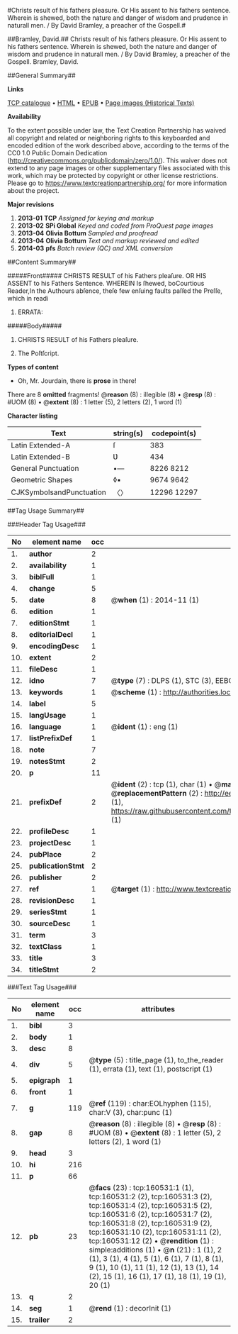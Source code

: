 #Christs result of his fathers pleasure. Or His assent to his fathers sentence. Wherein is shewed, both the nature and danger of wisdom and prudence in naturall men. / By David Bramley, a preacher of the Gospell.#

##Bramley, David.##
Christs result of his fathers pleasure. Or His assent to his fathers sentence. Wherein is shewed, both the nature and danger of wisdom and prudence in naturall men. / By David Bramley, a preacher of the Gospell.
Bramley, David.

##General Summary##

**Links**

[TCP catalogue](http://www.ota.ox.ac.uk/tcp/)  • 
[HTML](http://tei.it.ox.ac.uk/tcp/Texts-HTML/free/A77/A77252.html)  • 
[EPUB](http://tei.it.ox.ac.uk/tcp/Texts-EPUB/free/A77/A77252.epub) • 
[Page images (Historical Texts)](https://historicaltexts.jisc.ac.uk/eebo-99871998e)

**Availability**

To the extent possible under law, the Text Creation Partnership has waived all copyright and related or neighboring rights to this keyboarded and encoded edition of the work described above, according to the terms of the CC0 1.0 Public Domain Dedication (http://creativecommons.org/publicdomain/zero/1.0/). This waiver does not extend to any page images or other supplementary files associated with this work, which may be protected by copyright or other license restrictions. Please go to https://www.textcreationpartnership.org/ for more information about the project.

**Major revisions**

1. __2013-01__ __TCP__ *Assigned for keying and markup*
1. __2013-02__ __SPi Global__ *Keyed and coded from ProQuest page images*
1. __2013-04__ __Olivia Bottum__ *Sampled and proofread*
1. __2013-04__ __Olivia Bottum__ *Text and markup reviewed and edited*
1. __2014-03__ __pfs__ *Batch review (QC) and XML conversion*

##Content Summary##

#####Front#####
CHRISTS RESULT of his Fathers pleaſure. OR HIS ASSENT to his Fathers Sentence. WHEREIN Is ſhewed, boCourtious Reader,In the Authours abſence, theſe few enſuing faults paſſed the Preſſe, which in readi
1. ERRATA:

#####Body#####

1. CHRISTS RESULT of his Fathers pleaſure.

1. The Poſtſcript.

**Types of content**

  * Oh, Mr. Jourdain, there is **prose** in there!

There are 8 **omitted** fragments! 
 @__reason__ (8) : illegible (8)  •  @__resp__ (8) : #UOM (8)  •  @__extent__ (8) : 1 letter (5), 2 letters (2), 1 word (1)

**Character listing**


|Text|string(s)|codepoint(s)|
|---|---|---|
|Latin Extended-A|ſ|383|
|Latin Extended-B|Ʋ|434|
|General Punctuation|•—|8226 8212|
|Geometric Shapes|◊▪|9674 9642|
|CJKSymbolsandPunctuation|〈〉|12296 12297|

##Tag Usage Summary##

###Header Tag Usage###

|No|element name|occ|attributes|
|---|---|---|---|
|1.|__author__|2||
|2.|__availability__|1||
|3.|__biblFull__|1||
|4.|__change__|5||
|5.|__date__|8| @__when__ (1) : 2014-11 (1)|
|6.|__edition__|1||
|7.|__editionStmt__|1||
|8.|__editorialDecl__|1||
|9.|__encodingDesc__|1||
|10.|__extent__|2||
|11.|__fileDesc__|1||
|12.|__idno__|7| @__type__ (7) : DLPS (1), STC (3), EEBO-CITATION (1), PROQUEST (1), VID (1)|
|13.|__keywords__|1| @__scheme__ (1) : http://authorities.loc.gov/ (1)|
|14.|__label__|5||
|15.|__langUsage__|1||
|16.|__language__|1| @__ident__ (1) : eng (1)|
|17.|__listPrefixDef__|1||
|18.|__note__|7||
|19.|__notesStmt__|2||
|20.|__p__|11||
|21.|__prefixDef__|2| @__ident__ (2) : tcp (1), char (1)  •  @__matchPattern__ (2) : ([0-9\-]+):([0-9IVX]+) (1), (.+) (1)  •  @__replacementPattern__ (2) : http://eebo.chadwyck.com/downloadtiff?vid=$1&page=$2 (1), https://raw.githubusercontent.com/textcreationpartnership/Texts/master/tcpchars.xml#$1 (1)|
|22.|__profileDesc__|1||
|23.|__projectDesc__|1||
|24.|__pubPlace__|2||
|25.|__publicationStmt__|2||
|26.|__publisher__|2||
|27.|__ref__|1| @__target__ (1) : http://www.textcreationpartnership.org/docs/. (1)|
|28.|__revisionDesc__|1||
|29.|__seriesStmt__|1||
|30.|__sourceDesc__|1||
|31.|__term__|3||
|32.|__textClass__|1||
|33.|__title__|3||
|34.|__titleStmt__|2||


###Text Tag Usage###

|No|element name|occ|attributes|
|---|---|---|---|
|1.|__bibl__|3||
|2.|__body__|1||
|3.|__desc__|8||
|4.|__div__|5| @__type__ (5) : title_page (1), to_the_reader (1), errata (1), text (1), postscript (1)|
|5.|__epigraph__|1||
|6.|__front__|1||
|7.|__g__|119| @__ref__ (119) : char:EOLhyphen (115), char:V (3), char:punc (1)|
|8.|__gap__|8| @__reason__ (8) : illegible (8)  •  @__resp__ (8) : #UOM (8)  •  @__extent__ (8) : 1 letter (5), 2 letters (2), 1 word (1)|
|9.|__head__|3||
|10.|__hi__|216||
|11.|__p__|66||
|12.|__pb__|23| @__facs__ (23) : tcp:160531:1 (1), tcp:160531:2 (2), tcp:160531:3 (2), tcp:160531:4 (2), tcp:160531:5 (2), tcp:160531:6 (2), tcp:160531:7 (2), tcp:160531:8 (2), tcp:160531:9 (2), tcp:160531:10 (2), tcp:160531:11 (2), tcp:160531:12 (2)  •  @__rendition__ (1) : simple:additions (1)  •  @__n__ (21) : 1 (1), 2 (1), 3 (1), 4 (1), 5 (1), 6 (1), 7 (1), 8 (1), 9 (1), 10 (1), 11 (1), 12 (1), 13 (1), 14 (2), 15 (1), 16 (1), 17 (1), 18 (1), 19 (1), 20 (1)|
|13.|__q__|2||
|14.|__seg__|1| @__rend__ (1) : decorInit (1)|
|15.|__trailer__|2||
